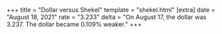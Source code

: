 +++
title = "Dollar versus Shekel"
template = "shekel.html"
[extra]
date = "August 18, 2021"
rate = "3.233"
delta = "On August 17, the dollar was 3.237. The dollar became 0.109% weaker."
+++
